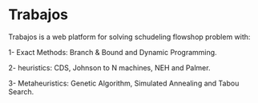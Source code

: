 # Trabajos
Trabajos is a web platform for solving schudeling flowshop problem with:

1- Exact Methods: Branch & Bound and Dynamic Programming.

2- heuristics: CDS, Johnson to N machines, NEH and Palmer.

3- Metaheuristics: Genetic Algorithm, Simulated Annealing and Tabou Search.
